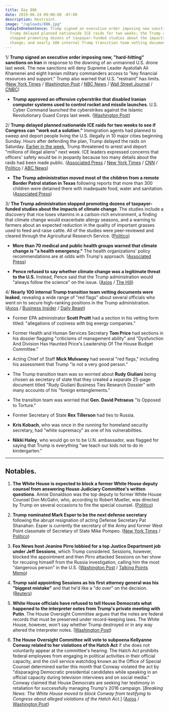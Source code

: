 ```yaml
---
title: Day 886
date: 2019-06-24 09:00:00 -07:00
description: Restraint.
image: "/uploads/886.jpg"
todayInOneSentence: Trump signed an executive order imposing new sanctions on Iran;
  Trump delayed planned nationwide ICE raids for two weeks; the Trump administration
  stopped promoting dozens of taxpayer-funded studies about the impacts of climate
  change; and nearly 100 internal Trump transition team vetting documents were leaked.
---
```


1/ **Trump signed an executive order imposing new, "hard-hitting" sanctions on Iran** in response to the downing of an unmanned U.S. drone last week. The new sanctions will deny Supreme Leader Ayatollah Ali Khamenei and eight Iranian military commanders access to "key financial resources and support." Trump also warned that U.S. "restraint" has limits. ([New York Times](https://www.nytimes.com/2019/06/24/us/politics/iran-sanctions.html) / [Washington Post](https://www.washingtonpost.com/world/iran-warns-us-it-could-down-more-drones-as-pompeo-arrives-in-persian-gulf/2019/06/24/c7d59330-967c-11e9-a027-c571fd3d394d_story.html) / [NBC News](https://www.nbcnews.com/news/world/u-s-set-announce-significant-sanctions-iran-tensions-simmer-n1020856) / [Wall Street Journal](https://www.wsj.com/articles/trump-to-impose-new-sanctions-on-iran-11561391817) / [CNBC](https://www.cnbc.com/2019/06/24/trump-sanctions-iran-over-downed-drone.html))

* **Trump approved an offensive cyberstrike that disabled Iranian computer systems used to control rocket and missile launches**. U.S. Cyber Command launched the cyberstrikes against the Islamic Revolutionary Guard Corps last week. ([Washington Post](https://www.washingtonpost.com/world/national-security/with-trumps-approval-pentagon-launched-cyber-strikes-against-iran/2019/06/22/250d3740-950d-11e9-b570-6416efdc0803_story.html))

2/ **Trump delayed planned nationwide ICE raids for two weeks to see if Congress can "work out a solution."** Immigration agents had planned to sweep and deport people living the U.S. illegally in 10 major cities beginning Sunday. Hours after defending the plan, Trump delayed the raids on Saturday. [Earlier in the week](https://whatthefuckjusthappenedtoday.com/2019/06/18/day-880/#1-trump-threatened-to-arrest-and-dep), Trump threatened to arrest and deport "millions of illegal aliens" next week. ICE leaders expressed concerns that officers' safety would be in jeopardy because too many details about the raids had been made public. ([Associated Press](https://apnews.com/70c173c8d213438e9fbef4d1f2bba07b) / [New York Times](https://www.nytimes.com/2019/06/22/us/politics/trump-ice-raids.html) / [CNN](https://www.cnn.com/2019/06/22/politics/ice-raids-sunday-10-cities-donald-trump-defends-arrests/index.html) / [Politico](https://www.politico.com/story/2019/06/22/trump-defends-immigration-actions-1376706) / [ABC News](https://abcnews.go.com/Politics/president-trump-hold-off-deportation-raids-weeks/story?id=63880563))

* **The Trump administration moved most of the children from a remote Border Patrol station in Texas** following reports that more than 300 children were detained there with inadequate food, water and sanitation. ([Associated Press](https://apnews.com/a7a9acc4c6a546829a258e008d10d705))

3/ **The Trump administration stopped promoting dozens of taxpayer-funded studies about the impacts of climate change**. The studies include a discovery that rice loses vitamins in a carbon-rich environment, a finding that climate change would exacerbate allergy seasons, and a warning to farmers about an expected reduction in the quality of important grasses used to feed and raise cattle. All of the studies were peer-reviewed and cleared through the Agricultural Research Service. ([Politico](https://www.politico.com/story/2019/06/23/agriculture-department-climate-change-1376413))

* **More than 70 medical and public health groups warned that climate change is "a health emergency."** The health organizations' policy recommendations are at odds with Trump's approach. ([Associated Press](https://apnews.com/ce88bd15279749dbabcde34c8ef3dc28))

* **Pence refused to say whether climate change was a legitimate threat to the U.S.** Instead, Pence said that the Trump administration would "always follow the science" on the issue. ([Axios](https://www.axios.com/mike-pence-climate-change-threat-198bedd7-b724-4330-87b5-754f81c278f8.html) / [The Hill](https://thehill.com/homenews/media/449930-jake-tapper-repeatedly-presses-pence-on-whether-he-thinks-climate-change-is-a))

4/ **Nearly 100 internal Trump transition team vetting documents were leaked**, revealing a wide range of "red flags" about several officials who went on to secure high-ranking positions in the Trump administration. ([Axios](https://www.axios.com/leaked-donald-trump-vetting-docs-hbo-6ce3cd26-1eb9-4da8-b15e-47b56020aef7.html) / [Business Insider](https://www.businessinsider.com/leaked-trump-vetting-documents-red-flags-axios-2019-6) / [Daily Beast](https://www.thedailybeast.com/trump-transition-vetting-documents-of-nearly-100-officials-leaked-axios))

* Former EPA administrator **Scott Pruitt** had a section in his vetting form titled: "allegations of coziness with big energy companies."

* Former Health and Human Services Secretary **Tom Price** had sections in his dossier flagging "criticisms of management ability" and "Dysfunction And Division Has Haunted Price's Leadership Of The House Budget Committee."

* Acting Chief of Staff **Mick Mulvaney** had several "red flags," including his assessment that Trump "is not a very good person."

* The Trump transition team was so worried about **Rudy Giuliani** being chosen as secretary of state that they created a separate 25-page document titled "Rudy Giuliani Business Ties Research Dossier" with many accounts of his "foreign entanglements."

* The transition team was worried that **Gen. David Petraeus** "Is Opposed to Torture."

* Former Secretary of State **Rex Tillerson** had ties to Russia.

* **Kris Kobach**, who was once in the running for homeland security secretary, had "white supremacy" as one of his vulnerabilities.

* **Nikki Haley**, who would go on to be U.N. ambassador, was flagged for saying that Trump is everything "we teach our kids not to do in kindergarten."

---

## Notables.

1. **The White House is expected to block a former White House deputy counsel from answering House Judiciary Committee's written questions**. Annie Donaldson was the top deputy to former White House Counsel Don McGahn, who, according to Robert Mueller, was directed by Trump on several occasions to fire the special counsel. ([Politico](https://www.politico.com/story/2019/06/23/white-house-immunity-testimony-mcgahn-donaldson-1376950))

2. **Trump nominated Mark Esper to be the next defense secretary** following the abrupt resignation of acting Defense Secretary Pat Shanahan. Esper is currently the secretary of the Army and former West Point classmate of Secretary of State Mike Pompeo. ([New York Times](https://www.nytimes.com/2019/06/21/us/politics/mark-esper-defense-secretary-nomination.html) / [Politico](https://www.politico.com/story/2019/06/21/trump-taps-army-secretary-mark-esper-to-lead-pentagon-1376704))

3. **Fox News host Jeanine Pirro lobbied for a top Justice Department job under Jeff Sessions**, which Trump considered. Sessions, however, blocked the appointment and then Pirro attacked Sessions on her show for recusing himself from the Russia investigation, calling him the most "dangerous person" in the U.S. ([Washington Post](https://www.washingtonpost.com/graphics/2019/politics/jeanine-pirro-the-judge-who-speaks-trumps-language/) / [Talking Points Memo](https://talkingpointsmemo.com/news/trump-pirro-justice-department-fox-news))

4. **Trump said appointing Sessions as his first attorney general was his "biggest mistake"** and that he'd like a "do over" on the decision. ([Reuters](https://www.reuters.com/article/us-usa-trump-sessions-idUSKCN1TO0TH))

5. **White House officials have refused to tell House Democrats what happened to the interpreter notes from Trump's private meeting with Putin**. The House Oversight Committee argues that the notes are federal records that must be preserved under record-keeping laws. The White House, however, won't say whether Trump destroyed or in any way altered the interpreter notes. ([Washington Post](https://www.washingtonpost.com/politics/house-democrats-white-house-wont-say-what-happened-to-the-trump-putin-translator-notes/2019/06/24/997cd71a-968a-11e9-a027-c571fd3d394d_story.html))

6. **The House Oversight Committee will vote to subpoena Kellyanne Conway related to her violations of the Hatch Act** if she does not voluntarily appear at the committee's hearing. The Hatch Act prohibits federal employees from engaging in political activities in their official capacity, and the civil service watchdog known as the Office of Special Counsel determined earlier this month that Conway violated the act by "disparaging Democratic presidential candidates while speaking in an official capacity during television interviews and on social media." Conway claimed that House Democrats are seeking her testimony in retaliation for successfully managing Trump's 2016 campaign. \[*Breaking News: The White House moved to block Conway from testifying to Congress about alleged violations of the Hatch Act*.\] ([Axios](https://www.axios.com/house-oversight-subpoena-kellyanne-conway-hatch-act-31aac4c8-9c13-4c2e-b270-8447f1544c9f.html) / [Washington Post](https://www.washingtonpost.com/politics/kellyanne-conway-says-democrats-seeking-testimony-on-hatch-act-violations-are-retaliating-against-her-politically/2019/06/24/9398d3ea-9689-11e9-830a-21b9b36b64ad_story.html))